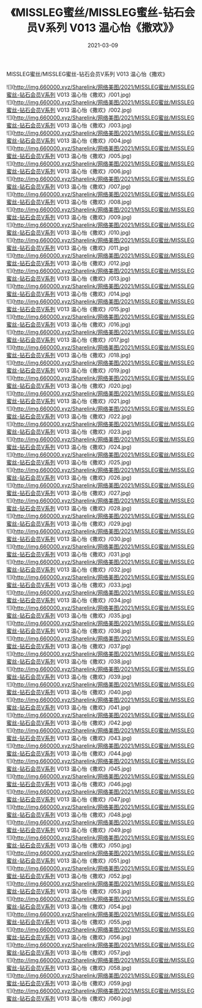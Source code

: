 ﻿---
layout: post
title:  《MISSLEG蜜丝/MISSLEG蜜丝-钻石会员V系列 V013 温心怡《撒欢》》
date:   2021-03-09
img: http://img.660000.xyz/Sharelink/网络美图/2021/MISSLEG蜜丝/MISSLEG蜜丝-钻石会员V系列 V013 温心怡《撒欢》/000.jpg
categories: [美女, 清纯, 唯美]
---

MISSLEG蜜丝/MISSLEG蜜丝-钻石会员V系列 V013 温心怡《撒欢》

 ![](http://img.660000.xyz/Sharelink/网络美图/2021/MISSLEG蜜丝/MISSLEG蜜丝-钻石会员V系列 V013 温心怡《撒欢》/001.jpg) <br>![](http://img.660000.xyz/Sharelink/网络美图/2021/MISSLEG蜜丝/MISSLEG蜜丝-钻石会员V系列 V013 温心怡《撒欢》/002.jpg) <br>![](http://img.660000.xyz/Sharelink/网络美图/2021/MISSLEG蜜丝/MISSLEG蜜丝-钻石会员V系列 V013 温心怡《撒欢》/003.jpg) <br>![](http://img.660000.xyz/Sharelink/网络美图/2021/MISSLEG蜜丝/MISSLEG蜜丝-钻石会员V系列 V013 温心怡《撒欢》/004.jpg) <br>![](http://img.660000.xyz/Sharelink/网络美图/2021/MISSLEG蜜丝/MISSLEG蜜丝-钻石会员V系列 V013 温心怡《撒欢》/005.jpg) <br>![](http://img.660000.xyz/Sharelink/网络美图/2021/MISSLEG蜜丝/MISSLEG蜜丝-钻石会员V系列 V013 温心怡《撒欢》/006.jpg) <br>![](http://img.660000.xyz/Sharelink/网络美图/2021/MISSLEG蜜丝/MISSLEG蜜丝-钻石会员V系列 V013 温心怡《撒欢》/007.jpg) <br>![](http://img.660000.xyz/Sharelink/网络美图/2021/MISSLEG蜜丝/MISSLEG蜜丝-钻石会员V系列 V013 温心怡《撒欢》/008.jpg) <br>![](http://img.660000.xyz/Sharelink/网络美图/2021/MISSLEG蜜丝/MISSLEG蜜丝-钻石会员V系列 V013 温心怡《撒欢》/009.jpg) <br>![](http://img.660000.xyz/Sharelink/网络美图/2021/MISSLEG蜜丝/MISSLEG蜜丝-钻石会员V系列 V013 温心怡《撒欢》/010.jpg) <br>![](http://img.660000.xyz/Sharelink/网络美图/2021/MISSLEG蜜丝/MISSLEG蜜丝-钻石会员V系列 V013 温心怡《撒欢》/011.jpg) <br>![](http://img.660000.xyz/Sharelink/网络美图/2021/MISSLEG蜜丝/MISSLEG蜜丝-钻石会员V系列 V013 温心怡《撒欢》/012.jpg) <br>![](http://img.660000.xyz/Sharelink/网络美图/2021/MISSLEG蜜丝/MISSLEG蜜丝-钻石会员V系列 V013 温心怡《撒欢》/013.jpg) <br>![](http://img.660000.xyz/Sharelink/网络美图/2021/MISSLEG蜜丝/MISSLEG蜜丝-钻石会员V系列 V013 温心怡《撒欢》/014.jpg) <br>![](http://img.660000.xyz/Sharelink/网络美图/2021/MISSLEG蜜丝/MISSLEG蜜丝-钻石会员V系列 V013 温心怡《撒欢》/015.jpg) <br>![](http://img.660000.xyz/Sharelink/网络美图/2021/MISSLEG蜜丝/MISSLEG蜜丝-钻石会员V系列 V013 温心怡《撒欢》/016.jpg) <br>![](http://img.660000.xyz/Sharelink/网络美图/2021/MISSLEG蜜丝/MISSLEG蜜丝-钻石会员V系列 V013 温心怡《撒欢》/017.jpg) <br>![](http://img.660000.xyz/Sharelink/网络美图/2021/MISSLEG蜜丝/MISSLEG蜜丝-钻石会员V系列 V013 温心怡《撒欢》/018.jpg) <br>![](http://img.660000.xyz/Sharelink/网络美图/2021/MISSLEG蜜丝/MISSLEG蜜丝-钻石会员V系列 V013 温心怡《撒欢》/019.jpg) <br>![](http://img.660000.xyz/Sharelink/网络美图/2021/MISSLEG蜜丝/MISSLEG蜜丝-钻石会员V系列 V013 温心怡《撒欢》/020.jpg) <br>![](http://img.660000.xyz/Sharelink/网络美图/2021/MISSLEG蜜丝/MISSLEG蜜丝-钻石会员V系列 V013 温心怡《撒欢》/021.jpg) <br>![](http://img.660000.xyz/Sharelink/网络美图/2021/MISSLEG蜜丝/MISSLEG蜜丝-钻石会员V系列 V013 温心怡《撒欢》/022.jpg) <br>![](http://img.660000.xyz/Sharelink/网络美图/2021/MISSLEG蜜丝/MISSLEG蜜丝-钻石会员V系列 V013 温心怡《撒欢》/023.jpg) <br>![](http://img.660000.xyz/Sharelink/网络美图/2021/MISSLEG蜜丝/MISSLEG蜜丝-钻石会员V系列 V013 温心怡《撒欢》/024.jpg) <br>![](http://img.660000.xyz/Sharelink/网络美图/2021/MISSLEG蜜丝/MISSLEG蜜丝-钻石会员V系列 V013 温心怡《撒欢》/025.jpg) <br>![](http://img.660000.xyz/Sharelink/网络美图/2021/MISSLEG蜜丝/MISSLEG蜜丝-钻石会员V系列 V013 温心怡《撒欢》/026.jpg) <br>![](http://img.660000.xyz/Sharelink/网络美图/2021/MISSLEG蜜丝/MISSLEG蜜丝-钻石会员V系列 V013 温心怡《撒欢》/027.jpg) <br>![](http://img.660000.xyz/Sharelink/网络美图/2021/MISSLEG蜜丝/MISSLEG蜜丝-钻石会员V系列 V013 温心怡《撒欢》/028.jpg) <br>![](http://img.660000.xyz/Sharelink/网络美图/2021/MISSLEG蜜丝/MISSLEG蜜丝-钻石会员V系列 V013 温心怡《撒欢》/029.jpg) <br>![](http://img.660000.xyz/Sharelink/网络美图/2021/MISSLEG蜜丝/MISSLEG蜜丝-钻石会员V系列 V013 温心怡《撒欢》/030.jpg) <br>![](http://img.660000.xyz/Sharelink/网络美图/2021/MISSLEG蜜丝/MISSLEG蜜丝-钻石会员V系列 V013 温心怡《撒欢》/031.jpg) <br>![](http://img.660000.xyz/Sharelink/网络美图/2021/MISSLEG蜜丝/MISSLEG蜜丝-钻石会员V系列 V013 温心怡《撒欢》/032.jpg) <br>![](http://img.660000.xyz/Sharelink/网络美图/2021/MISSLEG蜜丝/MISSLEG蜜丝-钻石会员V系列 V013 温心怡《撒欢》/033.jpg) <br>![](http://img.660000.xyz/Sharelink/网络美图/2021/MISSLEG蜜丝/MISSLEG蜜丝-钻石会员V系列 V013 温心怡《撒欢》/034.jpg) <br>![](http://img.660000.xyz/Sharelink/网络美图/2021/MISSLEG蜜丝/MISSLEG蜜丝-钻石会员V系列 V013 温心怡《撒欢》/035.jpg) <br>![](http://img.660000.xyz/Sharelink/网络美图/2021/MISSLEG蜜丝/MISSLEG蜜丝-钻石会员V系列 V013 温心怡《撒欢》/036.jpg) <br>![](http://img.660000.xyz/Sharelink/网络美图/2021/MISSLEG蜜丝/MISSLEG蜜丝-钻石会员V系列 V013 温心怡《撒欢》/037.jpg) <br>![](http://img.660000.xyz/Sharelink/网络美图/2021/MISSLEG蜜丝/MISSLEG蜜丝-钻石会员V系列 V013 温心怡《撒欢》/038.jpg) <br>![](http://img.660000.xyz/Sharelink/网络美图/2021/MISSLEG蜜丝/MISSLEG蜜丝-钻石会员V系列 V013 温心怡《撒欢》/039.jpg) <br>![](http://img.660000.xyz/Sharelink/网络美图/2021/MISSLEG蜜丝/MISSLEG蜜丝-钻石会员V系列 V013 温心怡《撒欢》/040.jpg) <br>![](http://img.660000.xyz/Sharelink/网络美图/2021/MISSLEG蜜丝/MISSLEG蜜丝-钻石会员V系列 V013 温心怡《撒欢》/041.jpg) <br>![](http://img.660000.xyz/Sharelink/网络美图/2021/MISSLEG蜜丝/MISSLEG蜜丝-钻石会员V系列 V013 温心怡《撒欢》/042.jpg) <br>![](http://img.660000.xyz/Sharelink/网络美图/2021/MISSLEG蜜丝/MISSLEG蜜丝-钻石会员V系列 V013 温心怡《撒欢》/043.jpg) <br>![](http://img.660000.xyz/Sharelink/网络美图/2021/MISSLEG蜜丝/MISSLEG蜜丝-钻石会员V系列 V013 温心怡《撒欢》/044.jpg) <br>![](http://img.660000.xyz/Sharelink/网络美图/2021/MISSLEG蜜丝/MISSLEG蜜丝-钻石会员V系列 V013 温心怡《撒欢》/045.jpg) <br>![](http://img.660000.xyz/Sharelink/网络美图/2021/MISSLEG蜜丝/MISSLEG蜜丝-钻石会员V系列 V013 温心怡《撒欢》/046.jpg) <br>![](http://img.660000.xyz/Sharelink/网络美图/2021/MISSLEG蜜丝/MISSLEG蜜丝-钻石会员V系列 V013 温心怡《撒欢》/047.jpg) <br>![](http://img.660000.xyz/Sharelink/网络美图/2021/MISSLEG蜜丝/MISSLEG蜜丝-钻石会员V系列 V013 温心怡《撒欢》/048.jpg) <br>![](http://img.660000.xyz/Sharelink/网络美图/2021/MISSLEG蜜丝/MISSLEG蜜丝-钻石会员V系列 V013 温心怡《撒欢》/049.jpg) <br>![](http://img.660000.xyz/Sharelink/网络美图/2021/MISSLEG蜜丝/MISSLEG蜜丝-钻石会员V系列 V013 温心怡《撒欢》/050.jpg) <br>![](http://img.660000.xyz/Sharelink/网络美图/2021/MISSLEG蜜丝/MISSLEG蜜丝-钻石会员V系列 V013 温心怡《撒欢》/051.jpg) <br>![](http://img.660000.xyz/Sharelink/网络美图/2021/MISSLEG蜜丝/MISSLEG蜜丝-钻石会员V系列 V013 温心怡《撒欢》/052.jpg) <br>![](http://img.660000.xyz/Sharelink/网络美图/2021/MISSLEG蜜丝/MISSLEG蜜丝-钻石会员V系列 V013 温心怡《撒欢》/053.jpg) <br>![](http://img.660000.xyz/Sharelink/网络美图/2021/MISSLEG蜜丝/MISSLEG蜜丝-钻石会员V系列 V013 温心怡《撒欢》/054.jpg) <br>![](http://img.660000.xyz/Sharelink/网络美图/2021/MISSLEG蜜丝/MISSLEG蜜丝-钻石会员V系列 V013 温心怡《撒欢》/055.jpg) <br>![](http://img.660000.xyz/Sharelink/网络美图/2021/MISSLEG蜜丝/MISSLEG蜜丝-钻石会员V系列 V013 温心怡《撒欢》/056.jpg) <br>![](http://img.660000.xyz/Sharelink/网络美图/2021/MISSLEG蜜丝/MISSLEG蜜丝-钻石会员V系列 V013 温心怡《撒欢》/057.jpg) <br>![](http://img.660000.xyz/Sharelink/网络美图/2021/MISSLEG蜜丝/MISSLEG蜜丝-钻石会员V系列 V013 温心怡《撒欢》/058.jpg) <br>![](http://img.660000.xyz/Sharelink/网络美图/2021/MISSLEG蜜丝/MISSLEG蜜丝-钻石会员V系列 V013 温心怡《撒欢》/059.jpg) <br>![](http://img.660000.xyz/Sharelink/网络美图/2021/MISSLEG蜜丝/MISSLEG蜜丝-钻石会员V系列 V013 温心怡《撒欢》/060.jpg) <br>